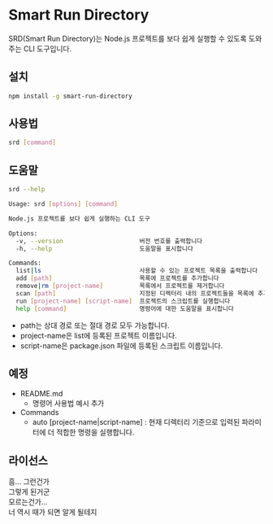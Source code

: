 # Smart Run Directory
SRD(Smart Run Directory)는 Node.js 프로젝트를 보다 쉽게 실행할 수 있도록 도와주는 CLI 도구입니다.  

## 설치
```bash
npm install -g smart-run-directory
```

## 사용법
```bash
srd [command]
```

## 도움말
```bash
srd --help

Usage: srd [options] [command]

Node.js 프로젝트를 보다 쉽게 실행하는 CLI 도구

Options:
  -v, --version                     버전 번호를 출력합니다
  -h, --help                        도움말을 표시합니다

Commands:
  list|ls                           사용할 수 있는 프로젝트 목록을 출력합니다
  add [path]                        목록에 프로젝트를 추가합니다
  remove|rm [project-name]          목록에서 프로젝트를 제거합니다
  scan [path]                       지정된 디렉터리 내의 프로젝트들을 목록에 추가합니다
  run [project-name] [script-name]  프로젝트의 스크립트를 실행합니다
  help [command]                    명령어에 대한 도움말을 표시합니다
```
- path는 상대 경로 또는 절대 경로 모두 가능합니다.
- project-name은 list에 등록된 프로젝트 이름입니다.
- script-name은 package.json 파일에 등록된 스크립트 이름입니다.

## 예정
- README.md
  - 명령어 사용법 예시 추가
- Commands
  - auto [project-name|script-name] : 현재 디렉터리 기준으로 입력된 파라미터에 더 적합한 명령을 실행합니다.

## 라이선스
흠... 그런건가  
그렇게 된거군  
모르는건가...  
너 역시 때가 되면 알게 될테지



